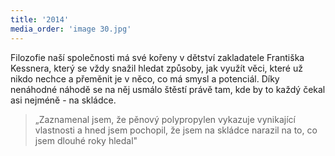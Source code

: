 ```yaml
---
title: '2014'
media_order: 'image 30.jpg'
---
```


Filozofie naší společnosti má své kořeny v dětství zakladatele Františka Kessnera, který se vždy snažil hledat způsoby, jak využít věci, které už nikdo nechce a přeměnit je v něco, co má smysl a potenciál.
Díky nenáhodné náhodě se na něj usmálo štěstí právě tam, kde by to každý čekal asi nejméně - na skládce.
> „Zaznamenal jsem, že pěnový polypropylen vykazuje vynikající vlastnosti a hned jsem pochopil, že jsem na skládce narazil na to, co jsem dlouhé roky hledal"